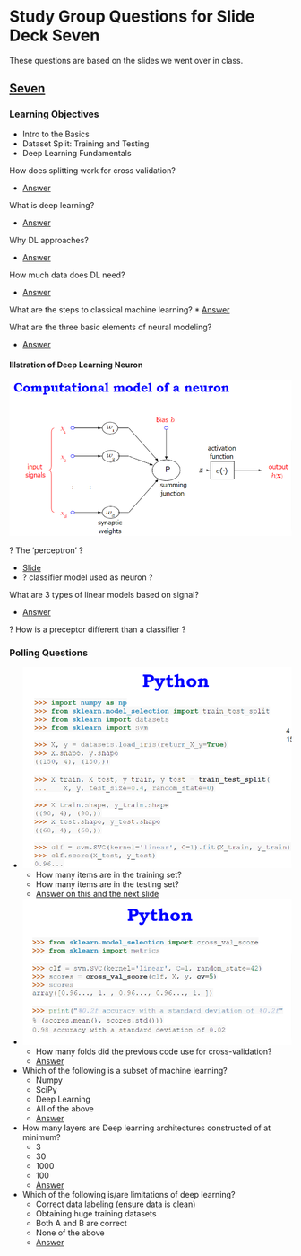 # Study Group Questions for Slide Deck Seven
These questions are based on the slides we went over in class.

## [Seven](https://docs.google.com/presentation/d/1kekYHlQXoNWdipwtXcEBBQSXrdX5ziyor8hPReiehmk/edit#slide=id.gca12e3219a_0_51)

### Learning Objectives
* Intro to the Basics
* Dataset Split: Training and Testing
* Deep Learning Fundamentals

How does splitting work for cross validation?
* [Answer](https://docs.google.com/presentation/d/1kekYHlQXoNWdipwtXcEBBQSXrdX5ziyor8hPReiehmk/edit#slide=id.g1f488180201_0_224)

What is deep learning?
* [Answer](https://docs.google.com/presentation/d/1kekYHlQXoNWdipwtXcEBBQSXrdX5ziyor8hPReiehmk/edit#slide=id.gca12e3219a_0_1636)

Why DL approaches?
* [Answer](https://docs.google.com/presentation/d/1kekYHlQXoNWdipwtXcEBBQSXrdX5ziyor8hPReiehmk/edit#slide=id.g11a19a96e65_0_163)

How much data does DL need?
* [Answer](https://docs.google.com/presentation/d/1kekYHlQXoNWdipwtXcEBBQSXrdX5ziyor8hPReiehmk/edit#slide=id.g11a19a96e65_0_189)

What are the steps to classical machine learning?
    * [Answer](https://docs.google.com/presentation/d/1kekYHlQXoNWdipwtXcEBBQSXrdX5ziyor8hPReiehmk/edit#slide=id.gca12e3219a_0_2291)

What are the three basic elements of neural modeling?
* [Answer](https://docs.google.com/presentation/d/1kekYHlQXoNWdipwtXcEBBQSXrdX5ziyor8hPReiehmk/edit#slide=id.gca3d21e639_0_292)

#### Illstration of Deep Learning Neuron
![Illstration of Deep Learning Neuron](https://github.com/shanemarvinmay/ml-course/blob/main/img/CS271%20DL%20Introduction%20to%20the%20Basics%20-%20Google%20Slides%20(2).png?raw=true)

? The ‘perceptron’ ?
* [Slide](https://docs.google.com/presentation/d/1kekYHlQXoNWdipwtXcEBBQSXrdX5ziyor8hPReiehmk/edit#slide=id.gca12e3219a_0_2399)
* ? classifier model used as neuron ?

What are 3 types of linear models based on signal?
* [Answer](https://docs.google.com/presentation/d/1kekYHlQXoNWdipwtXcEBBQSXrdX5ziyor8hPReiehmk/edit#slide=id.gca12e3219a_0_2464)

? How is a preceptor different than a classifier ?




### Polling Questions
* ![Train and test data split example](https://github.com/shanemarvinmay/ml-course/blob/main/img/CS271%20DL%20Introduction%20to%20the%20Basics%20-%20Google%20Slides.png?raw=true)
    * How many items are in the training set?
    * How many items are in the testing set?
    * [Answer on this and the next slide](https://docs.google.com/presentation/d/1kekYHlQXoNWdipwtXcEBBQSXrdX5ziyor8hPReiehmk/edit#slide=id.g1f488180201_0_212)
* ![Cross validation coding example](https://github.com/shanemarvinmay/ml-course/blob/main/img/CS271%20DL%20Introduction%20to%20the%20Basics%20-%20Google%20Slides%20(1).png?raw=true)
    * How many folds did the previous code use for cross-validation?
    * [Answer](https://docs.google.com/presentation/d/1kekYHlQXoNWdipwtXcEBBQSXrdX5ziyor8hPReiehmk/edit#slide=id.g1f488180201_0_250)
* Which of the following is a subset of machine learning? 
    * Numpy
    * SciPy
    * Deep Learning
    * All of the above
    * [Answer](https://docs.google.com/presentation/d/1kekYHlQXoNWdipwtXcEBBQSXrdX5ziyor8hPReiehmk/edit#slide=id.gca3d21e639_0_361)
* How many layers are Deep learning architectures constructed of at minimum? 
    * 3
    * 30
    * 1000
    * 100
    * [Answer](https://docs.google.com/presentation/d/1kekYHlQXoNWdipwtXcEBBQSXrdX5ziyor8hPReiehmk/edit#slide=id.g11dc864292e_0_0)
* Which of the following is/are limitations of deep learning? 
    * Correct data labeling (ensure data is clean)
    * Obtaining huge training datasets
    * Both A and B are correct 
    * None of the above
    * [Answer](https://docs.google.com/presentation/d/1kekYHlQXoNWdipwtXcEBBQSXrdX5ziyor8hPReiehmk/edit#slide=id.gca3d21e639_0_376)


